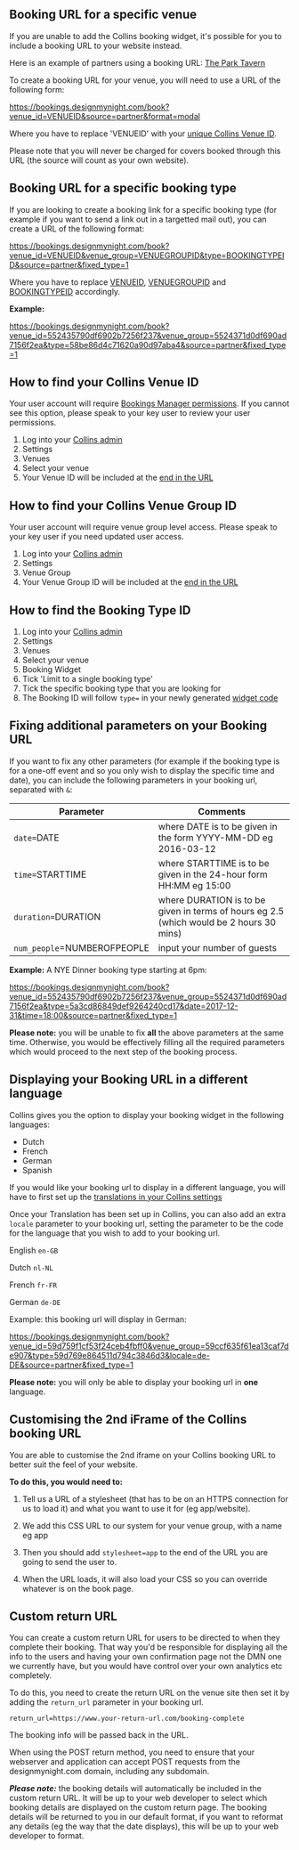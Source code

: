 ## Booking URL for a specific venue

If you are unable to add the Collins booking widget, it's possible for you to include a booking URL to your website instead. 

Here is an example of partners using a booking URL: [The Park Tavern](https://www.parktavernsw18.com/#reservations-section)

To create a booking URL for your venue, you will need to use a URL of the following form:

https://bookings.designmynight.com/book?venue_id=VENUEID&source=partner&format=modal

Where you have to replace 'VENUEID' with your [unique Collins Venue ID](http://developers.designmynight.com/faqs/booking-url/#how-to-find-your-collins-venue-id). 

Please note that you will never be charged for covers booked through this URL (the source will count as your own website).

## Booking URL for a specific booking type

If you are looking to create a booking link for a specific booking type (for example if you want to send a link out in a targetted mail out), you can create a URL of the following format: 

https://bookings.designmynight.com/book?venue_id=VENUEID&venue_group=VENUEGROUPID&type=BOOKINGTYPEID&source=partner&fixed_type=1

Where you have to replace [VENUEID](http://developers.designmynight.com/faqs/booking-url/#how-to-find-your-collins-venue-id), [VENUEGROUPID](http://developers.designmynight.com/faqs/booking-url/#how-to-find-your-collins-venue-group-id) and [BOOKINGTYPEID](http://developers.designmynight.com/faqs/booking-url/#how-to-find-the-booking-type-id) accordingly. 

**Example:**

https://bookings.designmynight.com/book?venue_id=552435790df6902b7256f237&venue_group=5524371d0df690ad7156f2ea&type=58be86d4c71620a90d97aba4&source=partner&fixed_type=1

## How to find your Collins Venue ID 

Your user account will require [Bookings Manager permissions](https://collins.uservoice.com/knowledgebase/articles/942757-user-permissions-explained-and-how-to-change-them). If you cannot see this option, please speak to your key user to review your user permissions.  

1. Log into your [Collins admin](https://admin.designmynight.com/collins)
2. Settings
3. Venues
4. Select your venue
5. Your Venue ID will be included at the [end in the URL](https://static.designmynight.com/uploads/2017/12/Collins-Venue-ID1-optimised.png)

## How to find your Collins Venue Group ID

Your user account will require venue group level access. Please speak to your key user if you need updated user access. 

1. Log into your [Collins admin](https://admin.designmynight.com/collins)
2. Settings
3. Venue Group
4. Your Venue Group ID will be included at the [end in the URL](https://static.designmynight.com/uploads/2017/12/Venue-Group-ID-optimised.png)

## How to find the Booking Type ID

1. Log into your [Collins admin](https://admin.designmynight.com/collins)
2. Settings
3. Venues
4. Select your venue
5. Booking Widget
6. Tick 'Limit to a single booking type'
7. Tick the specific booking type that you are looking for
8. The Booking ID will follow `type=` in your newly generated [widget code](https://static.designmynight.com/uploads/2017/12/Booking-Type-ID-optimised.png)

## Fixing additional parameters on your Booking URL

If you want to fix any other parameters (for example if the booking type is for a one-off event and so you only wish to display the specific time and date), you can include the following parameters in your booking url, separated with `&`:

| Parameter | Comments|
|-----------|------|
|`date=`DATE | where DATE is to be given in the form YYYY-MM-DD eg 2016-03-12|
|`time=`STARTTIME | where STARTTIME is to be given in the 24-hour form HH:MM eg 15:00|
|`duration=`DURATION |where DURATION is to be given in terms of hours eg 2.5 (which would be 2 hours 30 mins)|
|`num_people`=NUMBEROFPEOPLE| input your number of guests  |

**Example:** A NYE Dinner booking type starting at 6pm:

https://bookings.designmynight.com/book?venue_id=552435790df6902b7256f237&venue_group=5524371d0df690ad7156f2ea&type=5a3cd86849def9264240cd17&date=2017-12-31&time=18:00&source=partner&fixed_type=1

**Please note:** you will be unable to fix **all** the above parameters at the same time. Otherwise, you would be effectively filling all the required parameters which would proceed to the next step of the booking process. 

## Displaying your Booking URL in a different language

Collins gives you the option to display your booking widget in the following languages:

* Dutch
* French
* German
* Spanish

If you would like your booking url to display in a different language, you will have to first set up the [translations in your Collins settings](https://collins.uservoice.com/knowledgebase/articles/1829417-widget-setting-up-multi-lingual-widgets-transla)  

Once your Translation has been set up in Collins, you can also add an extra `locale` parameter to your booking url, setting the parameter to be the code for the language that you wish to add to your booking url.  

English `en-GB`

Dutch `nl-NL`

French `fr-FR`

German `de-DE`

Example: this booking url will display in German:

https://bookings.designmynight.com/book?venue_id=59d759f1cf53f24ceb4fbff0&venue_group=59ccf635f61ea13caf7de907&type=59d769e864511d794c3846d3&locale=de-DE&source=partner&fixed_type=1

**Please note:** you will only be able to display your booking url in **one** language.

## Customising the 2nd iFrame of the Collins booking URL
You are able to customise the 2nd iframe on your Collins booking URL to better suit the feel of your website. 

**To do this, you would need to:**

1. Tell us a URL of a stylesheet (that has to be on an HTTPS connection for us to load it) and what you want to use it for (eg app/website).

2. We add this CSS URL to our system for your venue group, with a name eg app

3. Then you should add `stylesheet=app` to the end of the URL you are going to send the user to.

4. When the URL loads, it will also load your CSS so you can override whatever is on the book page.

## Custom return URL

You can create a custom return URL for users to be directed to when they complete their booking. That way you'd be responsible for displaying all the info to the users and having your own confirmation page not the DMN one we currently have, but you would have control over your own analytics etc completely.

To do this, you need to create the return URL on the venue site then set it by adding the `return_url` parameter in your booking url. 

`return_url=https://www.your-return-url.com/booking-complete`

The booking info will be passed back in the URL.

When using the POST return method, you need to ensure that your webserver and application can accept POST requests from the designmynight.com domain, including any subdomain.

**_Please note:_** the booking details will automatically be included in the custom return URL. It will be up to your web developer to select which booking details are displayed on the custom return page. The booking details will be returned to you in our default format, if you want to reformat any details (eg the way that the date displays), this will be up to your web developer to format.
